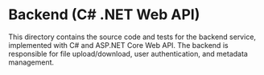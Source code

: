 # Backend (C# .NET Web API)

This directory contains the source code and tests for the backend service, implemented with C# and ASP.NET Core Web API. The backend is responsible for file upload/download, user authentication, and metadata management.
